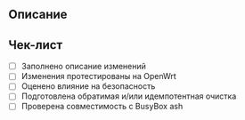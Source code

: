## Описание

<!-- Кратко опишите изменения и укажите ссылку на тикет при необходимости. -->

## Чек-лист

- [ ] Заполнено описание изменений
- [ ] Изменения протестированы на OpenWrt
- [ ] Оценено влияние на безопасность
- [ ] Подготовлена обратимая и/или идемпотентная очистка
- [ ] Проверена совместимость с BusyBox ash
